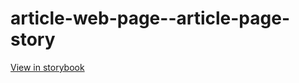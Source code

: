 # article-web-page--article-page-story

[View in storybook](https://raw.githack.com/Independent-Digital-News-and-Media-Ltd/indy100-pwamp-sb/PR-975-sb/index.html?path=/story/article-web-page--article-page-story)